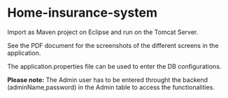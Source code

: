 # Home-insurance-system

Import as Maven project on Eclipse and run on the Tomcat Server.  

See the PDF document for the screenshots of the different screens in the application.  

The application.properties file can be used to enter the DB configurations.

**Please note:** The Admin user has to be entered throught the backend (adminName,password) in the Admin table to access the functionalities.
